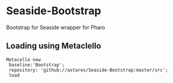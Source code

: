 # Seaside-Bootstrap
Bootstrap for Seaside wrapper for Pharo


## Loading using Metaclello

```Smalltalk
Metacello new
 baseline:'Bootstrap';
 repository: 'github://astares/Seaside-Bootstrap:master/src';
 load
```

